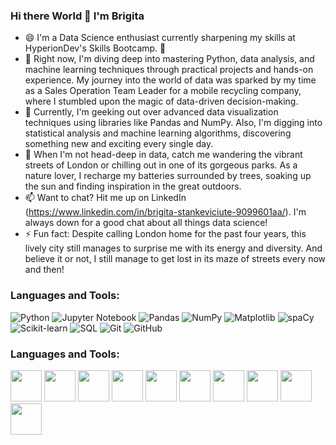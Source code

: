 ### Hi there World 👋 I'm Brigita

- 😄 I'm a Data Science enthusiast currently sharpening my skills at HyperionDev's Skills Bootcamp. 🌟
- 🔭 Right now, I'm diving deep into mastering Python, data analysis, and machine learning techniques through practical projects and hands-on experience. My journey into the world of data was sparked by my time as a Sales Operation Team Leader for a mobile recycling company, where I stumbled upon the magic of data-driven decision-making.
- 🌱 Currently, I'm geeking out over advanced data visualization techniques using libraries like Pandas and NumPy. Also, I'm digging into statistical analysis and machine learning algorithms, discovering something new and exciting every single day.
- 🌳 When I'm not head-deep in data, catch me wandering the vibrant streets of London or chilling out in one of its gorgeous parks. As a nature lover, I recharge my batteries surrounded by trees, soaking up the sun and finding inspiration in the great outdoors.
- 📫 Want to chat? Hit me up on LinkedIn (https://www.linkedin.com/in/brigita-stankeviciute-9099601aa/). I'm always down for a good chat about all things data science!
- ⚡ Fun fact: Despite calling London home for the past four years, this lively city still manages to surprise me with its energy and diversity. And believe it or not, I still manage to get lost in its maze of streets every now and then!

### Languages and Tools:

![Python](https://img.icons8.com/color/48/000000/python.png) ![Jupyter Notebook](https://upload.wikimedia.org/wikipedia/commons/3/38/Jupyter_logo.svg) ![Pandas](https://img.icons8.com/color/48/000000/pandas.png) ![NumPy](https://img.icons8.com/color/48/000000/numpy.png) ![Matplotlib](https://upload.wikimedia.org/wikipedia/commons/0/01/Created_with_Matplotlib-logo.svg) ![spaCy](https://upload.wikimedia.org/wikipedia/commons/thumb/8/88/SpaCy_logo.svg/320px-SpaCy_logo.svg.png) ![Scikit-learn](https://upload.wikimedia.org/wikipedia/commons/thumb/0/05/Scikit_learn_logo_small.svg/260px-Scikit_learn_logo_small.svg.png) ![SQL](https://img.icons8.com/color/48/000000/sql.png) ![Git](https://img.icons8.com/color/48/000000/git.png) ![GitHub](https://img.icons8.com/color/48/000000/github.png)

### Languages and Tools:

<img src="https://img.icons8.com/color/48/000000/python.png" width="50" height="50"> <img src="https://img.icons8.com/color/48/000000/jupyter-logo.png" width="50" height="50"> <img src="https://img.icons8.com/color/48/000000/pandas.png" width="50" height="50"> <img src="https://img.icons8.com/color/48/000000/numpy.png" width="50" height="50"> <img src="https://img.icons8.com/color/48/000000/matplotlib.png" width="50" height="50"> <img src="https://img.icons8.com/color/48/000000/spacy.png" width="50" height="50"> <img src="https://img.icons8.com/color/48/000000/scikit-learn.png" width="50" height="50"> <img src="https://img.icons8.com/color/48/000000/sql.png" width="50" height="50"> <img src="https://img.icons8.com/color/48/000000/git.png" width="50" height="50"> <img src="https://img.icons8.com/color/48/000000/github.png" width="50" height="50">
